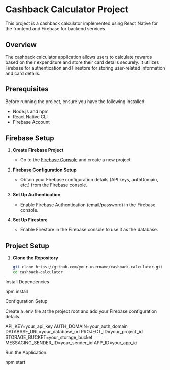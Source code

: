 # Cashback Calculator Project

This project is a cashback calculator implemented using React Native for the frontend and Firebase for backend services.

## Overview

The cashback calculator application allows users to calculate rewards based on their expenditure and store their card details securely. It utilizes Firebase for authentication and Firestore for storing user-related information and card details.

## Prerequisites

Before running the project, ensure you have the following installed:
- Node.js and npm
- React Native CLI
- Firebase Account

## Firebase Setup

1. **Create Firebase Project**
   - Go to the [Firebase Console](https://console.firebase.google.com/) and create a new project.

2. **Firebase Configuration Setup**
   - Obtain your Firebase configuration details (API keys, authDomain, etc.) from the Firebase console.

3. **Set Up Authentication**
   - Enable Firebase Authentication (email/password) in the Firebase console.

4. **Set Up Firestore**
   - Enable Firestore in the Firebase console to use it as the database.




## Project Setup

1. **Clone the Repository**
   ```bash
   git clone https://github.com/your-username/cashback-calculator.git
   cd cashback-calculator

Install Dependencies

npm install

Configuration Setup

Create a .env file at the project root and add your Firebase configuration details.

API_KEY=your_api_key
AUTH_DOMAIN=your_auth_domain
DATABASE_URL=your_database_url
PROJECT_ID=your_project_id
STORAGE_BUCKET=your_storage_bucket
MESSAGING_SENDER_ID=your_sender_id
APP_ID=your_app_id

Run the Application: 

npm start



